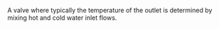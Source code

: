 A valve where typically the temperature of the outlet is determined by mixing hot and cold water inlet flows.
